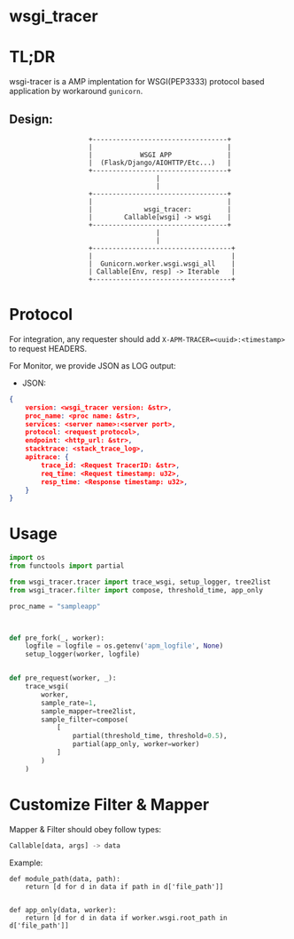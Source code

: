 wsgi_tracer
================

# TL;DR

wsgi-tracer is a AMP implentation for WSGI(PEP3333) protocol based application by workaround `gunicorn`.

## Design:

                        +----------------------------------+
						|                                  |
						|            WSGI APP              |
						|  (Flask/Django/AIOHTTP/Etc...)   |
						+----------------------------------+
                                         |
						                 |
                        +----------------------------------+
						|                                  |
						|             wsgi_tracer:         |
						|        Callable[wsgi] -> wsgi    |
						+----------------------------------+
						                 |
										 |
	                    +-----------------------------------+
						|                                   |
						|  Gunicorn.worker.wsgi.wsgi_all    |
						| Callable[Env, resp] -> Iterable   |
						+-----------------------------------+


# Protocol

For integration, any requester should add `X-APM-TRACER=<uuid>:<timestamp>` to request HEADERS.

For Monitor, we provide JSON as LOG output:

* JSON:

```json
{
	version: <wsgi_tracer version: &str>,
	proc_name: <proc name: &str>,
	services: <server name>:<server port>,
	protocol: <request protocol>,
	endpoint: <http_url: &str>,
	stacktrace: <stack_trace_log>,
	apitrace: {
        trace_id: <Request TracerID: &str>,
		req_time: <Request timestamp: u32>,
		resp_time: <Response timestamp: u32>,
	}
}
```

# Usage


```python
import os
from functools import partial

from wsgi_tracer.tracer import trace_wsgi, setup_logger, tree2list
from wsgi_tracer.filter import compose, threshold_time, app_only

proc_name = "sampleapp"



def pre_fork(_, worker):
    logfile = logfile = os.getenv('apm_logfile', None)
    setup_logger(worker, logfile)


def pre_request(worker, _):
    trace_wsgi(
        worker,
        sample_rate=1,
        sample_mapper=tree2list,
        sample_filter=compose(
            [
                partial(threshold_time, threshold=0.5),
                partial(app_only, worker=worker)
            ]
        )
    )
```

# Customize Filter & Mapper

Mapper & Filter should obey follow types:

```python
Callable[data, args] -> data
```

Example:

```
def module_path(data, path):
    return [d for d in data if path in d['file_path']]


def app_only(data, worker):
    return [d for d in data if worker.wsgi.root_path in d['file_path']]
```
